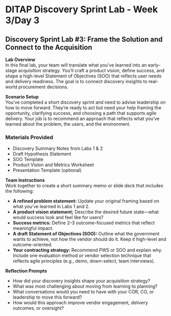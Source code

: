 # DITAP Discovery Sprint Lab \- Week 3/Day 3

## Discovery Sprint Lab \#3: Frame the Solution and Connect to the Acquisition

**Lab Overview**   
In this final lab, your team will translate what you’ve learned into an early-stage acquisition strategy. You’ll craft a product vision, define success, and shape a high-level Statement of Objectives (SOO) that reflects user needs and delivery readiness. The goal is to connect discovery insights to real-world procurement decisions.

**Scenario Setup**  
You’ve completed a short discovery sprint and need to advise leadership on how to move forward. They’re ready to act but need your help framing the opportunity, clarifying success, and choosing a path that supports agile delivery. Your job is to recommend an approach that reflects what you’ve learned about the problem, the users, and the environment.

### **Materials Provided**

* Discovery Summary Notes from Labs 1 & 2  
* Draft Hypothesis Statement  
* SOO Template  
* Product Vision and Metrics Worksheet  
* Presentation Template (optional)

**Team Instructions**   
Work together to create a short summary memo or slide deck that includes the following:

* **A refined problem statement:** Update your original framing based on what you’ve learned in Labs 1 and 2\.  
* **A product vision statement;** Describe the desired future state—what would success look and feel like for users?  
* **Success metrics:** Define 2–3 outcome-focused metrics that reflect meaningful impact.  
* **A draft Statement of Objectives (SOO):** Outline what the government wants to achieve, not how the vendor should do it. Keep it high-level and outcome-oriented.  
* **Your contracting strategy:** Recommend PWS or SOO and explain why. Include one evaluation method or vendor selection technique that reflects agile principles (e.g., demo, down-select, team interviews).

**Reflection Prompts**

* How did your discovery insights shape your acquisition strategy?  
* What was most challenging about moving from learning to planning?  
* What conversations would you need to have with your COR, CO, or leadership to move this forward?  
* How would this approach improve vendor engagement, delivery outcomes, or oversight?


